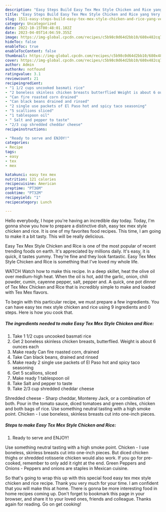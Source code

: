```yaml
---
description: "Easy Steps Build Easy Tex Mex Style Chicken and Rice yang Very Delicious"
title: "Easy Steps Build Easy Tex Mex Style Chicken and Rice yang Very Delicious"
slug: 1511-easy-steps-build-easy-tex-mex-style-chicken-and-rice-yang-very-delicious
category: Uncategorized
date: 2022-10-15T00:48:01.102Z
date: 2023-04-05T14:04:59.355Z
image: https://img-global.cpcdn.com/recipes/c5b98c0d64d2bb10/680x482cq70/easy-tex-mex-style-chicken-and-rice-recipe-main-photo.jpg
hideToc: false
enableToc: true
enableTocContent: false
thumbnail: https://img-global.cpcdn.com/recipes/c5b98c0d64d2bb10/680x482cq70/easy-tex-mex-style-chicken-and-rice-recipe-main-photo.jpg
cover: https://img-global.cpcdn.com/recipes/c5b98c0d64d2bb10/680x482cq70/easy-tex-mex-style-chicken-and-rice-recipe-main-photo.jpg
author: Admin
authorAv: notfound
ratingvalue: 3.1
reviewcount: 21
recipeingredient:
- "1 1/2 cups uncooked basmati rice"
- "2 boneless skinless chicken breasts butterflied Weight is about 6 ounces each"
- "Can fire roasted corn drained"
- "Can black beans drained and rinsed"
- "2 single use packets of El Paso hot and spicy taco seasoning"
- "5 scallions sliced"
- "1 tablespoon oil"
- " Salt and pepper to taste"
- "2/3 cup shredded cheddar cheese"
recipeinstructions:

- "Ready to serve and ENJOY!"
categories:
- Recipe
tags:
- easy
- tex
- mex

katakunci: easy tex mex 
nutrition: 121 calories
recipecuisine: American
preptime: "PT36M"
cooktime: "PT32M"
recipeyield: "1"
recipecategory: Lunch

---
```



Hello everybody, I hope you're having an incredible day today. Today, I'm gonna show you how to prepare a distinctive dish, easy tex mex style chicken and rice. It is one of my favorites food recipes. This time, I am going to make it a bit tasty. This will be really delicious.

Easy Tex Mex Style Chicken and Rice is one of the most popular of recent trending foods on earth. It's appreciated by millions daily. It's easy, it is quick, it tastes yummy. They're fine and they look fantastic. Easy Tex Mex Style Chicken and Rice is something that I've loved my whole life.

WATCH Watch how to make this recipe. In a deep skillet, heat the olive oil over medium-high heat. When the oil is hot, add the garlic, onion, chili powder, cumin, cayenne pepper, salt, pepper and. A quick, one pot dinner of Tex Mex Chicken and Rice that is incredibly simple to make and loaded with Tex Mex flavors.


To begin with this particular recipe, we must prepare a few ingredients. You can have easy tex mex style chicken and rice using 9 ingredients and 0 steps. Here is how you cook that.

<!--inarticleads1-->

##### The ingredients needed to make Easy Tex Mex Style Chicken and Rice:

1. Take 1 1/2 cups uncooked basmati rice
1. Get 2 boneless skinless chicken breasts, butterflied. Weight is about 6 ounces each
1. Make ready Can fire roasted corn, drained
1. Take Can black beans, drained and rinsed
1. Make ready 2 single use packets of El Paso hot and spicy taco seasoning
1. Get 5 scallions, sliced
1. Make ready 1 tablespoon oil
1. Take  Salt and pepper to taste
1. Take 2/3 cup shredded cheddar cheese


Shredded cheese - Sharp cheddar, Monterey Jack, or a combination of both. Pour in the tomato sauce, diced tomatoes and green chiles, chicken and both bags of rice. Use something neutral tasting with a high smoke point. Chicken - I use boneless, skinless breasts cut into one-inch pieces. 

<!--inarticleads2-->

##### Steps to make Easy Tex Mex Style Chicken and Rice:


1. Ready to serve and ENJOY!

Use something neutral tasting with a high smoke point. Chicken - I use boneless, skinless breasts cut into one-inch pieces. But diced chicken thighs or shredded rotisserie chicken would also work. If you go for pre-cooked, remember to only add it right at the end. Green Peppers and Onions - Peppers and onions are staples in Mexican cuisine. 

So that's going to wrap this up with this special food easy tex mex style chicken and rice recipe. Thank you very much for your time. I am confident that you will make this at home. There is gonna be more interesting food in home recipes coming up. Don't forget to bookmark this page in your browser, and share it to your loved ones, friends and colleague. Thanks again for reading. Go on get cooking!
